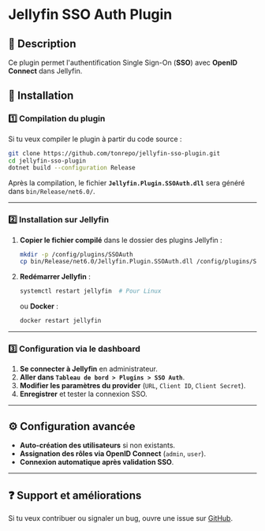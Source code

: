 # Jellyfin SSO Auth Plugin

## 📌 Description
Ce plugin permet l'authentification Single Sign-On (**SSO**) avec **OpenID Connect** dans Jellyfin.

## 🚀 Installation

### **1️⃣ Compilation du plugin**
Si tu veux compiler le plugin à partir du code source :

```sh
git clone https://github.com/tonrepo/jellyfin-sso-plugin.git
cd jellyfin-sso-plugin
dotnet build --configuration Release
```

Après la compilation, le fichier **`Jellyfin.Plugin.SSOAuth.dll`** sera généré dans `bin/Release/net6.0/`.

---
### **2️⃣ Installation sur Jellyfin**

1. **Copier le fichier compilé** dans le dossier des plugins Jellyfin :
   ```sh
   mkdir -p /config/plugins/SSOAuth
   cp bin/Release/net6.0/Jellyfin.Plugin.SSOAuth.dll /config/plugins/SSOAuth/
   ```

2. **Redémarrer Jellyfin** :
   ```sh
   systemctl restart jellyfin  # Pour Linux
   ```
   ou **Docker** :
   ```sh
   docker restart jellyfin
   ```

---
### **3️⃣ Configuration via le dashboard**
1. **Se connecter à Jellyfin** en administrateur.
2. **Aller dans `Tableau de bord > Plugins > SSO Auth`**.
3. **Modifier les paramètres du provider** (`URL`, `Client ID`, `Client Secret`).
4. **Enregistrer** et tester la connexion SSO.

---
## ⚙️ **Configuration avancée**
- **Auto-création des utilisateurs** si non existants.
- **Assignation des rôles via OpenID Connect** (`admin`, `user`).
- **Connexion automatique après validation SSO**.

---
## ❓ Support et améliorations
Si tu veux contribuer ou signaler un bug, ouvre une issue sur [GitHub](https://github.com/tonrepo/jellyfin-sso-plugin/issues).

